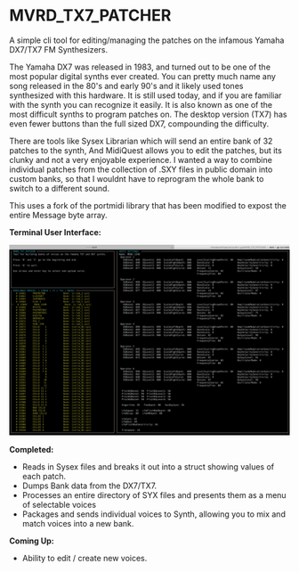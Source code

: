 # MVRD_TX7_PATCHER
A simple cli tool for editing/managing the patches on the infamous Yamaha DX7/TX7 FM Synthesizers. 

The Yamaha DX7 was released in 1983, and turned out to be one of the most popular digital synths ever created. You can pretty much name any song released in the 80's and early 90's and it likely used tones synthesized with this hardware. It is still used today, and if you are familiar with the synth you can recognize it easily. It is also known as one of the most difficult synths to program patches on. The desktop version (TX7) has even fewer buttons than the full sized DX7, compounding the difficulty. 

There are tools like Sysex Librarian which will send an entire bank of 32 patches to the synth, And MidiQuest allows you to edit the patches, but its clunky and not a very enjoyable experience. I wanted a way to combine individual patches from the collection of .SXY files in public domain into custom banks, so that I wouldnt have to reprogram the whole bank to switch to a different sound. 

This uses a fork of the portmidi library that has been modified to expost the entire Message byte array.  

**Terminal User Interface:**

![screenshot1](screenshots/MVRD_TX7_PATCHER.png)

**Completed:**
* Reads in Sysex files and breaks it out into a struct showing values of each patch.
* Dumps Bank data from the DX7/TX7.
* Processes an entire directory of SYX files and presents them as a menu of selectable voices
* Packages and sends individual voices to Synth, allowing you to mix and match voices into a new bank.

**Coming Up:** 
* Ability to edit / create new voices. 
